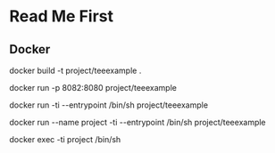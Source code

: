 # Read Me First
## Docker
docker build -t project/teeexample .

docker run -p 8082:8080 project/teeexample

docker run -ti --entrypoint /bin/sh project/teeexample

docker run --name project -ti --entrypoint /bin/sh project/teeexample

docker exec -ti project /bin/sh

